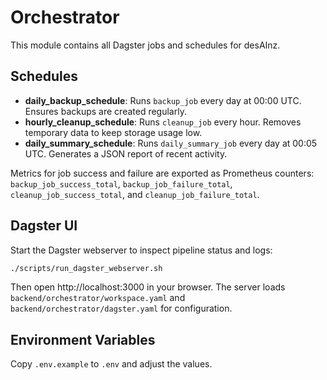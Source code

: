 # Orchestrator

This module contains all Dagster jobs and schedules for desAInz.

## Schedules

- **daily_backup_schedule**: Runs `backup_job` every day at 00:00 UTC. Ensures backups are created regularly.
- **hourly_cleanup_schedule**: Runs `cleanup_job` every hour. Removes temporary data to keep storage usage low.
- **daily_summary_schedule**: Runs `daily_summary_job` every day at 00:05 UTC. Generates a JSON report of recent activity.

Metrics for job success and failure are exported as Prometheus counters:
`backup_job_success_total`, `backup_job_failure_total`, `cleanup_job_success_total`, and `cleanup_job_failure_total`.


## Dagster UI

Start the Dagster webserver to inspect pipeline status and logs:

```bash
./scripts/run_dagster_webserver.sh
```

Then open http://localhost:3000 in your browser. The server loads
`backend/orchestrator/workspace.yaml` and `backend/orchestrator/dagster.yaml`
for configuration.

## Environment Variables

Copy `.env.example` to `.env` and adjust the values.
